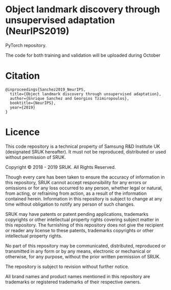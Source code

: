 # Object landmark discovery through unsupervised adaptation (NeurIPS2019)

PyTorch repository.

The code for both training and validation will be uploaded during October

# Citation

```
@inproceedings{Sanchez2019_NeurIPS,
  title={Object landmark discovery through unsupervised adaptation},
  author={Enrique Sanchez and Georgios Tzimiropoulos},
  booktitle={NeurIPS},
  year={2019}
}
```


# Licence

This code repository is a technical property of Samsung R&D Institute UK (designated SRUK hereafter). It must not be reproduced, distributed or used without permission of SRUK.

Copyright © 2018 - 2019 SRUK. All Rights Reserved.

Though every care has been taken to ensure the accuracy of information in this repository, SRUK cannot accept responsibility for any errors or omissions or for any loss occurred to any person, whether legal or natural, from acting, or refraining from action, as a result of the information contained herein. Information in this repository is subject to change at any time without obligation to notify any person of such changes.

SRUK may have patents or patent pending applications, trademarks copyrights or other intellectual property rights covering subject matter in this repository. The furnishing of this repository does not give the recipient or reader any license to these patents, trademarks copyrights or other intellectual property rights.

No part of this repository may be communicated, distributed, reproduced or transmitted in any form or by any means, electronic or mechanical or otherwise, for any purpose, without the prior written permission of SRUK.

The repository is subject to revision without further notice.

All brand names and product names mentioned in this repository are trademarks or registered trademarks of their respective owners.
